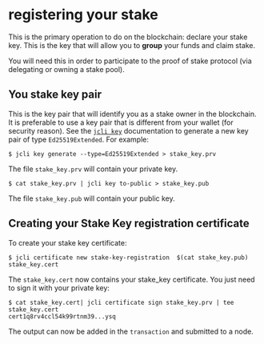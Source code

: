 # registering your stake

This is the primary operation to do on the blockchain: declare
your stake key. This is the key that will allow you to **group**
your funds and claim stake.

You will need this in order to participate to the proof of stake
protocol (via delegating or owning a stake pool).

## You stake key pair

This is the key pair that will identify you as a stake owner in the
blockchain. It is preferable to use a key pair that is different from
your wallet (for security reason). See the [`jcli key`] documentation
to generate a new key pair of type `Ed25519Extended`. For example:

```
$ jcli key generate --type=Ed25519Extended > stake_key.prv
```

The file `stake_key.prv` will contain your private key.

```
$ cat stake_key.prv | jcli key to-public > stake_key.pub
```

The file `stake_key.pub` will contain your public key.

## Creating your Stake Key registration certificate

To create your stake key certificate:

```
$ jcli certificate new stake-key-registration  $(cat stake_key.pub) stake_key.cert
```

The `stake_key.cert` now contains your stake_key certificate. You just need to
sign it with your private key:

```
$ cat stake_key.cert| jcli certificate sign stake_key.prv | tee stake_key.cert
cert1q8rv4ccl54k99rtnm39...ysq
```

The output can now be added in the `transaction` and submitted to a node.

[`jcli key`]: ../jcli/key.md

